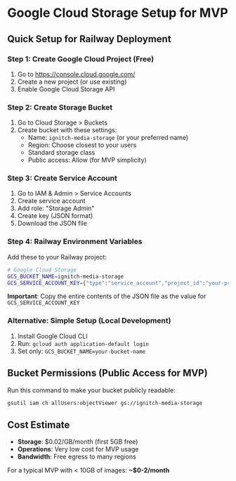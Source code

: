 # Google Cloud Storage Setup for MVP

## Quick Setup for Railway Deployment

### Step 1: Create Google Cloud Project (Free)
1. Go to https://console.cloud.google.com/
2. Create a new project (or use existing)
3. Enable Google Cloud Storage API

### Step 2: Create Storage Bucket
1. Go to Cloud Storage > Buckets
2. Create bucket with these settings:
   - Name: `ignitch-media-storage` (or your preferred name)
   - Region: Choose closest to your users
   - Standard storage class
   - Public access: Allow (for MVP simplicity)

### Step 3: Create Service Account
1. Go to IAM & Admin > Service Accounts
2. Create service account
3. Add role: "Storage Admin"
4. Create key (JSON format)
5. Download the JSON file

### Step 4: Railway Environment Variables
Add these to your Railway project:

```bash
# Google Cloud Storage
GCS_BUCKET_NAME=ignitch-media-storage
GCS_SERVICE_ACCOUNT_KEY={"type":"service_account","project_id":"your-project"...}
```

**Important**: Copy the entire contents of the JSON file as the value for `GCS_SERVICE_ACCOUNT_KEY`

### Alternative: Simple Setup (Local Development)
1. Install Google Cloud CLI
2. Run: `gcloud auth application-default login`
3. Set only: `GCS_BUCKET_NAME=your-bucket-name`

## Bucket Permissions (Public Access for MVP)
Run this command to make your bucket publicly readable:

```bash
gsutil iam ch allUsers:objectViewer gs://ignitch-media-storage
```

## Cost Estimate
- **Storage**: $0.02/GB/month (first 5GB free)
- **Operations**: Very low cost for MVP usage
- **Bandwidth**: Free egress to many regions

For a typical MVP with < 10GB of images: **~$0-2/month**
